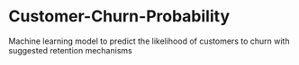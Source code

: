# Customer-Churn-Probability
Machine learning model to predict the likelihood of customers to churn with suggested retention mechanisms
